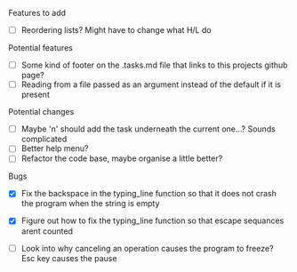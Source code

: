 Features to add
- [ ] Reordering lists? Might have to change what H/L do

Potential features
- [ ] Some kind of footer on the .tasks.md file that links to this projects github page?
- [ ] Reading from a file passed as an argument instead of the default if it is present

Potential changes
- [ ] Maybe 'n' should add the task underneath the current one...? Sounds complicated
- [ ] Better help menu?
- [ ] Refactor the code base, maybe organise a little better?

Bugs
- [x] Fix the backspace in the typing_line function so that it does not crash the program when the string is empty
- [x] Figure out how to fix the typing_line function so that escape sequances arent counted
- [ ] Look into why canceling an operation causes the program to freeze? Esc key causes the pause

